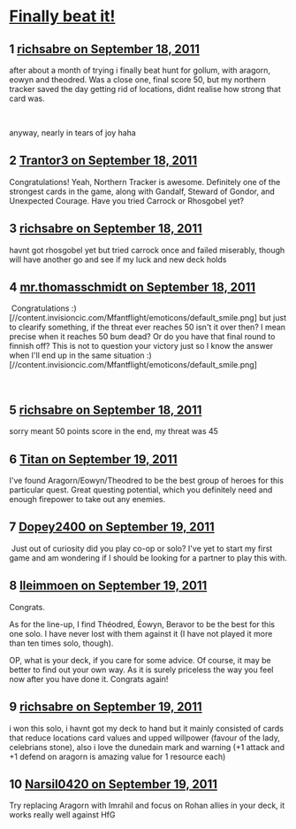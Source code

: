 # [Finally beat it!](https://community.fantasyflightgames.com/topic/53322-finally-beat-it/)

## 1 [richsabre on September 18, 2011](https://community.fantasyflightgames.com/topic/53322-finally-beat-it/?do=findComment&comment=529671)

after about a month of trying i finally beat hunt for gollum, with aragorn, eowyn and theodred. Was a close one, final score 50, but my northern tracker saved the day getting rid of locations, didnt realise how strong that card was.

 

anyway, nearly in tears of joy haha

## 2 [Trantor3 on September 18, 2011](https://community.fantasyflightgames.com/topic/53322-finally-beat-it/?do=findComment&comment=529681)

Congratulations! Yeah, Northern Tracker is awesome. Definitely one of the strongest cards in the game, along with Gandalf, Steward of Gondor, and Unexpected Courage. Have you tried Carrock or Rhosgobel yet?

## 3 [richsabre on September 18, 2011](https://community.fantasyflightgames.com/topic/53322-finally-beat-it/?do=findComment&comment=529704)

havnt got rhosgobel yet but tried carrock once and failed miserably, though will have another go and see if my luck and new deck holds

## 4 [mr.thomasschmidt on September 18, 2011](https://community.fantasyflightgames.com/topic/53322-finally-beat-it/?do=findComment&comment=529717)

 Congratulations :) [//content.invisioncic.com/Mfantflight/emoticons/default_smile.png] but just to clearify something, if the threat ever reaches 50 isn't it over then? I mean precise when it reaches 50 bum dead? Or do you have that final round to finnish off? This is not to question your victory just so I know the answer when I'll end up in the same situation :) [//content.invisioncic.com/Mfantflight/emoticons/default_smile.png]

 

## 5 [richsabre on September 18, 2011](https://community.fantasyflightgames.com/topic/53322-finally-beat-it/?do=findComment&comment=529723)

sorry meant 50 points score in the end, my threat was 45

## 6 [Titan on September 19, 2011](https://community.fantasyflightgames.com/topic/53322-finally-beat-it/?do=findComment&comment=530083)

I've found Aragorn/Eowyn/Theodred to be the best group of heroes for this particular quest. Great questing potential, which you definitely need and enough firepower to take out any enemies.

## 7 [Dopey2400 on September 19, 2011](https://community.fantasyflightgames.com/topic/53322-finally-beat-it/?do=findComment&comment=530225)

 Just out of curiosity did you play co-op or solo? I've yet to start my first game and am wondering if I should be looking for a partner to play this with.

## 8 [lleimmoen on September 19, 2011](https://community.fantasyflightgames.com/topic/53322-finally-beat-it/?do=findComment&comment=530236)

Congrats.

As for the line-up, I find Théodred, Éowyn, Beravor to be the best for this one solo. I have never lost with them against it (I have not played it more than ten times solo, though).

OP, what is your deck, if you care for some advice. Of course, it may be better to find out your own way. As it is surely priceless the way you feel now after you have done it. Congrats again!

## 9 [richsabre on September 19, 2011](https://community.fantasyflightgames.com/topic/53322-finally-beat-it/?do=findComment&comment=530255)

i won this solo, i havnt got my deck to hand but it mainly consisted of cards that reduce locations card values and upped willpower (favour of the lady, celebrians stone), also i love the dunedain mark and warning (+1 attack and +1 defend on aragorn is amazing value for 1 resource each)

## 10 [Narsil0420 on September 19, 2011](https://community.fantasyflightgames.com/topic/53322-finally-beat-it/?do=findComment&comment=530291)

Try replacing Aragorn with Imrahil and focus on Rohan allies in your deck, it works really well against HfG

